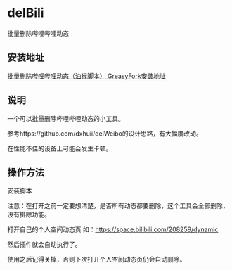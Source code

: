 # delBili
批量删除哔哩哔哩动态

## 安装地址
[批量删除哔哩哔哩动态（油猴脚本） GreasyFork安装地址](https://greasyfork.org/zh-CN/scripts/448788-%E6%89%B9%E9%87%8F%E5%88%A0%E9%99%A4%E5%93%94%E5%93%A9%E5%93%94%E5%93%A9%E5%8A%A8%E6%80%81)

## 说明
一个可以批量删除哔哩哔哩动态的小工具。

参考https://github.com/dxhuii/delWeibo的设计思路，有大幅度改动。

在性能不佳的设备上可能会发生卡顿。

## 操作方法
安装脚本

注意：在打开之前一定要想清楚，是否所有动态都要删除，这个工具会全部删除，没有排除功能。

打开自己的个人空间动态页 如：https://space.bilibili.com/208259/dynamic

然后插件就会自动执行了。

使用之后记得关掉，否则下次打开个人空间动态页仍会自动删除。
